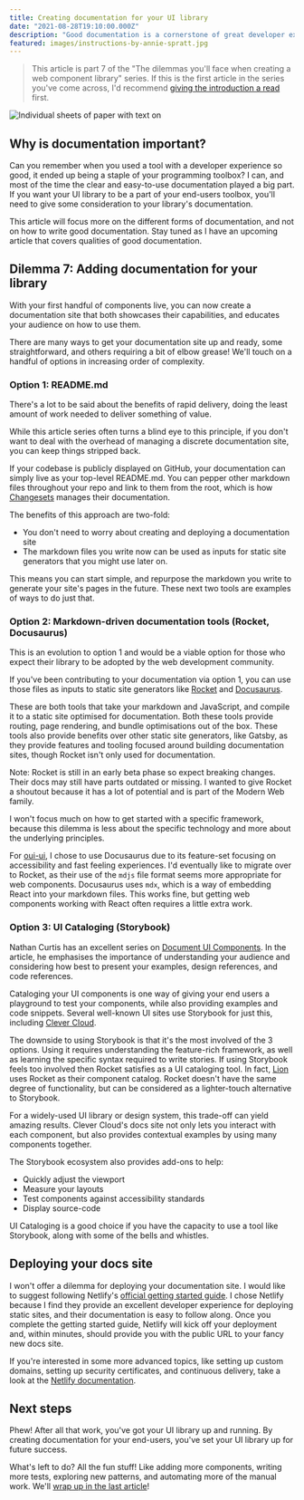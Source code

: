 ```yaml
---
title: Creating documentation for your UI library
date: "2021-08-28T19:10:00.000Z"
description: "Good documentation is a cornerstone of great developer experience, and great developer experience will encourage developers to stick with your library. This article offers different documentation options (from the very simple, to the more involved) to help you get your library well-documented and set up for success."
featured: images/instructions-by-annie-spratt.jpg
---
```


> This article is part 7 of the "The dilemmas you'll face when creating a web component library" series. If this is the first article in the series you've come across, I'd recommend [giving the introduction a read](/000-the-dilemmas-you'll-face-when-creating-a-web-component-library) first.

![Individual sheets of paper with text on](images/instructions-by-annie-spratt.jpg "Photo by [Annie Spratt](https://unsplash.com/@anniespratt?utm_source=unsplash&utm_medium=referral&utm_content=creditCopyText)")

## Why is documentation important?

Can you remember when you used a tool with a developer experience so good, it ended up being a staple of your programming toolbox? I can, and most of the time the clear and easy-to-use documentation played a big part. If you want your UI library to be a part of your end-users toolbox, you'll need to give some consideration to your library's documentation.

This article will focus more on the different forms of documentation, and not on how to write good documentation. Stay tuned as I have an upcoming article that covers qualities of good documentation.

## Dilemma 7: Adding documentation for your library

With your first handful of components live, you can now create a documentation site that both showcases their capabilities, and educates your audience on how to use them.

There are many ways to get your documentation site up and ready, some straightforward, and others requiring a bit of elbow grease! We'll touch on a handful of options in increasing order of complexity.

### Option 1: README.md

There's a lot to be said about the benefits of rapid delivery, doing the least amount of work needed to deliver something of value.

While this article series often turns a blind eye to this principle, if you don't want to deal with the overhead of managing a discrete documentation site, you can keep things stripped back.

If your codebase is publicly displayed on GitHub, your documentation can simply live as your top-level README.md. You can pepper other markdown files throughout your repo and link to them from the root, which is how [Changesets](https://github.com/atlassian/changesets) manages their documentation.

The benefits of this approach are two-fold:

- You don't need to worry about creating and deploying a documentation site
- The markdown files you write now can be used as inputs for static site generators that you might use later on.

This means you can start simple, and repurpose the markdown you write to generate your site's pages in the future. These next two tools are examples of ways to do just that.

### Option 2: Markdown-driven documentation tools (Rocket, Docusaurus)

This is an evolution to option 1 and would be a viable option for those who expect their library to be adopted by the web development community.

If you've been contributing to your documentation via option 1, you can use those files as inputs to static site generators like [Rocket](https://rocket.modern-web.dev/guides/) and [Docusaurus](https://docusaurus.io/).

These are both tools that take your markdown and JavaScript, and compile it to a static site optimised for documentation. Both these tools provide routing, page rendering, and bundle optimisations out of the box. These tools also provide benefits over other static site generators, like Gatsby, as they provide features and tooling focused around building documentation sites, though Rocket isn't only used for documentation.

Note: Rocket is still in an early beta phase so expect breaking changes. Their docs may still have parts outdated or missing. I wanted to give Rocket a shoutout because it has a lot of potential and is part of the Modern Web family.

I won't focus much on how to get started with a specific framework, because this dilemma is less about the specific technology and more about the underlying principles.

For [oui-ui](https://oui-ui.netlify.app/), I chose to use Docusaurus due to its feature-set focusing on accessibility and fast feeling experiences. I'd eventually like to migrate over to Rocket, as their use of the `mdjs` file format seems more appropriate for web components. Docusaurus uses `mdx`, which is a way of embedding React into your markdown files. This works fine, but getting web components working with React often requires a little extra work.

### Option 3: UI Cataloging (Storybook)

Nathan Curtis has an excellent series on [Document UI Components](https://medium.com/eightshapes-llc/documenting-components-9fe59b80c015). In the article, he emphasises the importance of understanding your audience and considering how best to present your examples, design references, and code references.

Cataloging your UI components is one way of giving your end users a playground to test your components, while also providing examples and code snippets. Several well-known UI sites use Storybook for just this, including [Clever Cloud](https://www.clever-cloud.com/doc/clever-components/).

The downside to using Storybook is that it's the most involved of the 3 options. Using it requires understanding the feature-rich framework, as well as learning the specific syntax required to write stories. If using Storybook feels too involved then Rocket satisfies as a UI cataloging tool. In fact, [Lion](https://lion-web.netlify.app/components/) uses Rocket as their component catalog. Rocket doesn't have the same degree of functionality, but can be considered as a lighter-touch alternative to Storybook. 

For a widely-used UI library or design system, this trade-off can yield amazing results. Clever Cloud's docs site not only lets you interact with each component, but also provides contextual examples by using many components together.

The Storybook ecosystem also provides add-ons to help:

- Quickly adjust the viewport
- Measure your layouts
- Test components against accessibility standards
- Display source-code

UI Cataloging is a good choice if you have the capacity to use a tool like Storybook, along with some of the bells and whistles.

## Deploying your docs site

I won't offer a dilemma for deploying your documentation site. I would like to suggest following Netlify's [official getting started guide](https://www.netlify.com/blog/2016/09/29/a-step-by-step-guide-deploying-on-netlify/). I chose Netlify because I find they provide an excellent developer experience for deploying static sites, and their documentation is easy to follow along. Once you complete the getting started guide, Netlify will kick off your deployment and, within minutes, should provide you with the public URL to your fancy new docs site.

If you're interested in some more advanced topics, like setting up custom domains, setting up security certificates, and continuous delivery, take a look at the [Netlify documentation](https://docs.netlify.com/).

## Next steps

Phew! After all that work, you've got your UI library up and running. By creating documentation for your end-users, you've set your UI library up for future success.

What's left to do? All the fun stuff! Like adding more components, writing more tests, exploring new patterns, and automating more of the manual work. We'll [wrap up in the last article](./008-conclusion-the-dilemmas-you'll-face-when-creating-a-web-component-library)!

